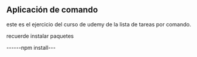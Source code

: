## Aplicación de comando 

este es el ejercicio del curso de udemy de la lista de tareas por comando. 


recuerde instalar paquetes 

------npm install---